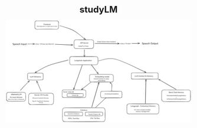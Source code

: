 <p align="center">
  <strong style="font-size:24px">studyLM</strong>
</p>

<p align="center">
  <img src="assets/Architecture.png" alt="Architecture" />
</p>
